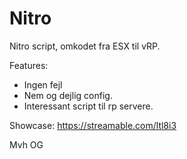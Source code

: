 # Nitro

Nitro script, omkodet fra ESX til vRP.

Features:
- Ingen fejl
- Nem og dejlig config.
- Interessant script til rp servere.

Showcase: 
https://streamable.com/ltl8i3

Mvh OG
